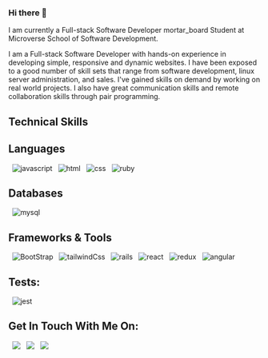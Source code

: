 ### Hi there 👋

<!--
**leonard33/leonard33** is a ✨ _special_ ✨ repository because its `README.md` (this file) appears on your GitHub profile.

Here are some ideas to get you started:

- 🔭 I’m currently working on ...
- 🌱 I’m currently learning ...
- 👯 I’m looking to collaborate on ...
- 🤔 I’m looking for help with ...
- 💬 Ask me about ...
- 📫 How to reach me: ...
- 😄 Pronouns: ...
- ⚡ Fun fact: ...
-->
I am currently a Full-stack Software Developer mortar_board Student at Microverse School of Software Development.

I am a Full-stack Software Developer with hands-on experience in developing simple, responsive and dynamic websites. I have been exposed to a good number of skill sets that range from software development, linux server administration, and sales. I've gained skills on demand by working on real world projects. I also have great communication skills and remote collaboration skills through pair programming.
## Technical Skills

## Languages
&nbsp;
![javascript](https://img.shields.io/badge/JavaScript-F7DF1E?style=for-the-badge&logo=javascript&logoColor=black) &nbsp; 
![html](https://img.shields.io/badge/HTML-239120?style=for-the-badge&logo=html5&logoColor=white) &nbsp;
![css](https://img.shields.io/badge/CSS-239120?&style=for-the-badge&logo=css3&logoColor=white) &nbsp;
![ruby](https://img.shields.io/badge/Ruby-CC342D?style=for-the-badge&logo=ruby&logoColor=white) &nbsp;

## Databases
&nbsp;
![mysql](https://img.shields.io/badge/MySQL-00000F?style=for-the-badge&logo=mysql&logoColor=white) &nbsp;

## Frameworks & Tools
&nbsp;
![BootStrap](https://img.shields.io/badge/Bootstrap-563D7C?style=for-the-badge&logo=bootstrap&logoColor=white) &nbsp;
![tailwindCss](https://img.shields.io/badge/Tailwind_CSS-38B2AC?style=for-the-badge&logo=tailwind-css&logoColor=white) &nbsp;
![rails](https://img.shields.io/badge/Ruby_on_Rails-CC0000?style=for-the-badge&logo=ruby-on-rails&logoColor=white) &nbsp;
![react](https://img.shields.io/badge/React-20232A?style=for-the-badge&logo=react&logoColor=61DAFB) &nbsp;
![redux](https://img.shields.io/badge/Redux-593D88?style=for-the-badge&logo=redux&logoColor=white) &nbsp;
![angular](https://img.shields.io/badge/Angular-DD0031?style=for-the-badge&logo=angular&logoColor=white) &nbsp;


## Tests:
&nbsp;
![jest](https://img.shields.io/badge/Jest-F7DF1E?style=for-the-badge&logo=jest&logoColor=black) &nbsp;
## Get In Touch With Me On:
&nbsp;
<a target="_blank"
href="https://www.linkedin.com/in/leonard-kombo-b14532107/"><img
src="https://img.shields.io/badge/-LinkedIn-0077b5?style=for-the-badge&logo=LinkedInlogoColor=white"></img></a> &nbsp;
<a target="_blank"
href="https://twitter.com/@LeonardKombo1"><img
src="https://img.shields.io/badge/-Twitter-1DA1F2?style=for-the-badge&logo=Twitter&logoColor=white"></img></a>  &nbsp;
<a target="_blank"
href="mailto:hello@leonardkombo14.com"><img
src="https://img.shields.io/badge/-EMail-D14836?style=for-the-badge&logo=Gmail&logoColor=white"></img></a> &nbsp;

